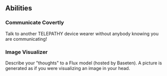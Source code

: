 ## Abilities

### Communicate Covertly
Talk to another TELEPATHY device wearer without anybody knowing you are communicating!

### Image Visualizer
Describe your "thoughts" to a Flux model (hosted by Baseten). A picture is generated as if you were visualizing an image in your head.
